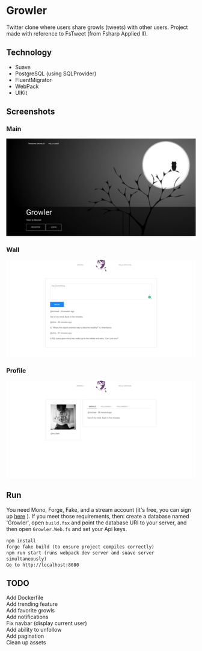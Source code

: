Growler
=======

Twitter clone where users share growls (tweets) with other users. Project made
with reference to FsTweet (from Fsharp Applied II).

Technology
----------
* Suave
* PostgreSQL (using SQLProvider)
* FluentMigrator
* WebPack
* UIKit

Screenshots
---------
### Main
![main](/screenshots/main.png?raw=true "Main")

### Wall
![wall](/screenshots/wall.png?raw=true "Wall")

### Profile
![profile](/screenshots/profile.png?raw=true "Profile")

Run
---
You need Mono, Forge, Fake, and a stream account (it's free, you can sign up
[here]("https://getstream.io/") ). If you meet those requirements, then: create
a database named 'Growler', open `build.fsx` and point the database URI to your
server, and then open `Growler.Web.fs` and set your Api keys.

```
npm install
forge fake build (to ensure project compiles correctly)
npm run start (runs webpack dev server and suave server simultaneously)
Go to http://localhost:8080
```

TODO
----
Add Dockerfile  
Add trending feature  
Add favorite growls  
Add notifications  
Fix navbar (display current user)  
Add ability to unfollow  
Add pagination  
Clean up assets 
